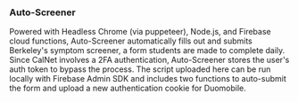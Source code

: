 ### Auto-Screener

Powered with Headless Chrome (via puppeteer), Node.js, and Firebase cloud functions, Auto-Screener automatically fills out and submits Berkeley's symptom screener, a form students are made to complete daily. Since CalNet involves a 2FA authentication, Auto-Screener stores the user's auth token to bypass the process. The script uploaded here can be run locally with Firebase Admin SDK and includes two functions to auto-submit the form and upload a new authentication cookie for Duomobile.
